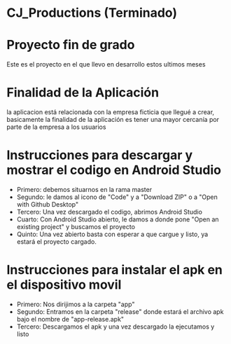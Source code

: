 # CJ_Productions  (Terminado)

# Proyecto fin de grado
Este es el proyecto en el que llevo en desarrollo estos ultimos meses

# Finalidad de la Aplicación
la aplicacion está relacionada con la empresa ficticia que llegué a crear, basicamente la finalidad de la aplicación es tener una mayor cercanía
por parte de la empresa a los usuarios

# Instrucciones para descargar y mostrar el codigo en Android Studio
* Primero: debemos situarnos en la rama master
* Segundo: le damos al icono de "Code" y a "Download ZIP" o a "Open with Github Desktop"
* Tercero: Una vez descargado el codigo, abrimos Android Studio
* Cuarto: Con Android Studio abierto, le damos a donde pone "Open an existing project" y buscamos el proyecto
* Quinto: Una vez abierto basta con esperar a que cargue y listo, ya estará el proyecto cargado.

# Instrucciones para instalar el apk en el dispositivo movil
* Primero: Nos dirijimos a la carpeta "app"
* Segundo: Entramos en la carpeta "release" donde estará el archivo apk bajo el nombre de "app-release.apk"
* Tercero: Descargamos el apk y una vez descargado la ejecutamos y listo
